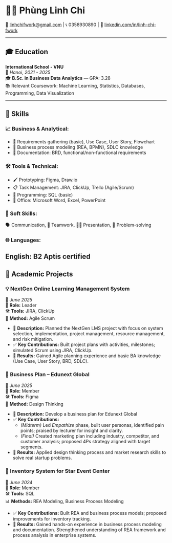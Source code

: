 # 👩‍💼 Phùng Linh Chi  
📧 [linhchifwork@gmail.com](mailto:linhchifwork@gmail.com) \| 📞 0358930890 \| 🔗 [linkedin.com/in/linh-chi-fwork](https://www.linkedin.com/in/linh-chi-fwork/)

---

## 🎓 Education

**International School - VNU**  
📍 *Hanoi, 2021 - 2025*  
🎓 **B.Sc. in Business Data Analytics** — GPA: 3.28  
📚 Relevant Coursework: Machine Learning, Statistics, Databases, Programming, Data Visualization

---

## 🧰 Skills

### 📈 Business & Analytical:
- 🧠 Requirements gathering (basic), Use Case, User Story, Flowchart  
- 🔄 Business process modeling (REA, BPMN), SDLC knowledge  
- 📄 Documentation: BRD, functional/non-functional requirements  

### 🛠️ Tools & Technical:
- 🖌️ Prototyping: Figma, Draw.io  
- 📋 Task Management: JIRA, ClickUp, Trello (Agile/Scrum)  
- 💾 Programming: SQL (basic)  
- 🧩 Office: Microsoft Word, Excel, PowerPoint  

### 💬 Soft Skills:
🗣️ Communication, 🤝 Teamwork, 🧑‍🏫 Presentation, 🧩 Problem-solving

### 🌐 Languages:
**English:** B2 Aptis certified
---

## 🧪 Academic Projects

### 💡 NextGen Online Learning Management System  
📅 *June 2025*  
👤 **Role:** Leader  
🛠️ **Tools:** JIRA, ClickUp  
🔄 **Method:** Agile Scrum  

- 📝 **Description:** Planned the NextGen LMS project with focus on system selection, implementation, project management, resource management, and risk mitigation.  
- ✅ **Key Contributions:** Built project plans with activities, milestones; simulated Scrum using JIRA, ClickUp.  
- 🎯 **Results:** Gained Agile planning experience and basic BA knowledge (Use Case, User Story, BRD, SDLC).  

### 🧠 Business Plan – Edunext Global  
📅 *June 2025*  
👥 **Role:** Member  
🛠️ **Tools:** Figma  
🎯 **Method:** Design Thinking  

- 📝 **Description:** Develop a business plan for Edunext Global  
- ✅ **Key Contributions:**  
  - *(Midterm)* Led *Empathize* phase, built user personas, identified pain points; praised by lecturer for insight and clarity.  
  - *(Final)* Created marketing plan including industry, competitor, and customer analysis; proposed 4Ps strategy aligned with target segments.  
- 🎯 **Results:** Applied design thinking process and market research skills to solve real startup problems.  

### 🏢 Inventory System for Star Event Center  
📅 *June 2024*  
👥 **Role:** Member  
🛠️ **Tools:** SQL  
📊 **Methods:** REA Modeling, Business Process Modeling  

- ✅ **Key Contributions:** Built REA and business process models; proposed improvements for inventory tracking.  
- 🎯 **Results:** Gained hands-on experience in business process modeling and documentation. Strengthened understanding of REA framework and process analysis in enterprise systems.
